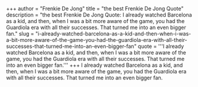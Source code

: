 +++
author = "Frenkie De Jong"
title = "the best Frenkie De Jong Quote"
description = "the best Frenkie De Jong Quote: I already watched Barcelona as a kid, and then, when I was a bit more aware of the game, you had the Guardiola era with all their successes. That turned me into an even bigger fan."
slug = "i-already-watched-barcelona-as-a-kid-and-then-when-i-was-a-bit-more-aware-of-the-game-you-had-the-guardiola-era-with-all-their-successes-that-turned-me-into-an-even-bigger-fan"
quote = '''I already watched Barcelona as a kid, and then, when I was a bit more aware of the game, you had the Guardiola era with all their successes. That turned me into an even bigger fan.'''
+++
I already watched Barcelona as a kid, and then, when I was a bit more aware of the game, you had the Guardiola era with all their successes. That turned me into an even bigger fan.
